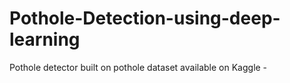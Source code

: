 # Pothole-Detection-using-deep-learning
Pothole detector built on pothole dataset available on Kaggle -
